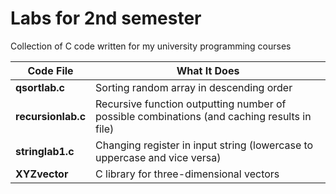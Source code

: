 # Labs for 2nd semester

Collection of C code written for my university programming courses


| Code File | What It Does |
| --- | --- |
| **qsortlab.c** | Sorting random array in descending order |
| **recursionlab.c** | Recursive function outputting number of possible combinations (and caching results in file) |
| **stringlab1.c** | Changing register in input string (lowercase to uppercase and vice versa) |
| **XYZvector** | C library for three-dimensional vectors |
